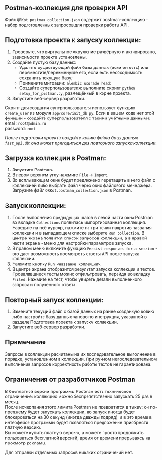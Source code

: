 ## Postman-коллекция для проверки API

Файл `QRKot.postman_collection.json` содержит postman-коллекцию - набор подготовленных запросов для проверки работы API.

## Подготовка проекта к запуску коллекции:
1. Проверьте, что виртуальное окружение развёрнуто и активировано, зависимости проекта установлены.
2. Создайте пустую базу данных:
    - Удалите существующий файл базы данных (если он есть) или переместите/переименуйте его, если есть необходимость сохранить текущую базу;
    - Примените миграции: `alembic upgrade head`;
    - Создайте суперпользователя: выполните скрипт `python setup_for_postman.py`, размещённый в корне проекта.
3. Запустите веб-сервер разработки.

Скрипт для создания суперпользователя использует функцию `create_user` из модуля `app/core/init_db.py`. Если в вашем коде нет этой функции - создайте суперпользователя с такими учётными данными:  
email: `root@admin.ru`  
password: `root`  
  
*После подготовки проекта создайте копию файла базы данных `fast_api.db`: 
она может пригодиться для повторного запуска коллекции.*

## Загрузка коллекции в Postman:

1. Запустите Postman.
2. В левом верхнем углу нажмите `File` -> `Import`.
3. Во всплывающем окне будет предложено перетащить в него файл с коллекцией либо выбрать файл через окно файлового менеджера.
Загрузите файл `QRKot.postman_collection.json` в Postman.

## Запуск коллекции:

1. После выполнения предыдущих шагов в левой части окна Postman во вкладке `Collections` появилась импортированная коллекция.
Наведите на неё курсор, нажмите на три точки напротив названия коллекции и в выпадающем списке выберите `Run collection`. В центре экрана появится список запросов коллекции,
а в правой части экрана - меню для настройки параметров запуска.
2. В правом меню включите функцию `Persist responses for a session` - это даст возможность посмотреть ответы API после запуска коллекции.
3. Нажмите кнопку `Run <название коллекции>`.
4. В центре экрана отобразится результат запуска коллекции и тестов. Провалившиеся тесты можно отфильтровать, перейдя во вкладку `Failed`.
Нажмите на тест, чтобы увидеть детали выполненного запроса и полученного ответа.

## Повторный запуск коллекции:
1. Замените текущий файл с базой данных на ранее созданную копию либо настройте базу данных заново по инструкции, указанной в разделе [Подготовка проекта к запуску коллекции](#подготовка-проекта-к-запуску-коллекции).
2. Запустите веб-сервер разработки.

## Примечание
Запросы в коллекции расчитаны на их последовательное выполнение в порядке, установленном в коллекции. При ручном непоследовательном выполнении запросов корректность работы тестов не гарантирована.

## Ограничения от разработчиков Postman
В бесплатной версии программы Postman есть техническое ограничение: коллекцию можно беспрепятственно запускать 25 раз в месяц.  
После исчерпания этого лимита Postman не превратится в тыкву: он по-прежнему будет запускать коллекции, но запуск иногда будет блокироваться на 30 секунд (иногда дважды подряд), и в это время в интерфейсе программы будет появляться предложение приобрести платную версию.  
Вы можете купить платную версию, а можете просто продолжить пользоваться бесплатной версией, время от времени прерываясь на просмотр рекламы.

Для отправки отдельных запросов никаких ограничений нет.
